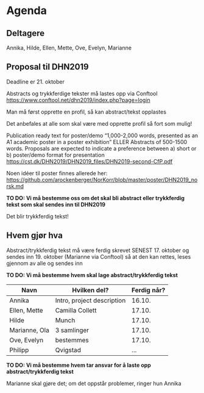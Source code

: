 # Agenda

## Deltagere

Annika, Hilde, Ellen, Mette, Ove, Evelyn, Marianne

## Proposal til DHN2019

Deadline er 21. oktober

Abstracts og trykkferdige tekster må lastes opp via Conftool https://www.conftool.net/dhn2019/index.php?page=login

Man må først opprette en profil, så kan abstract/tekst opplastes

Det anbefales at alle som skal være med opprette profil så fort som mulig!

Publication ready text for poster/demo “1,000-2,000 words, presented as an A1 academic poster in a poster exhibition” ELLER
Abstracts of 500-1500 words. Proposals are expected to indicate a preference between a) short or b) poster/demo format for presentation
https://cst.dk/DHN2019/DHN2019_files/DHN2019-second-CfP.pdf 

Noen idéer til poster finnes allerede her: https://github.com/arockenberger/NorKorr/blob/master/poster/DHN2019_norsk.md

**TO DO: Vi må bestemme oss om det skal bli abstract eller trykkferdig tekst som skal sendes inn til DHN2019**

Det blir trykkferdig tekst!

## Hvem gjør hva

Abstract/trykkferdig tekst må være ferdig skrevet SENEST 17. oktober og sendes inn 19. oktober (Marianne via Conftool) så at den kan rettes, leses gjennom av alle og sendes inn

**TO DO: Vi må bestemme hvem skal lage abstract/trykkferdig tekst**

Navn | Hvilken del? | Ferdig når? |
|---|---|---|
Annika| Intro, project description | 16.10.|
Ellen, Mette|Camilla Collett|17.10.|
Hilde|Munch|17.10.|
Marianne, Ola|3 samlinger|17.10.|
Ove, Evelyn|bestemmes|17.10.|
Philipp|Qvigstad|...|

**TO DO: Vi må bestemme hvem tar ansvar for å laste opp abstract/trykkferdig tekst**

Marianne skal gjøre det; om det oppstår problemer, ringer hun Annika
